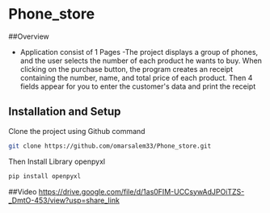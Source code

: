 # Phone_store

##Overview
- Application consist of 1 Pages
-The project displays a group of phones, and the user selects the number of each product he wants to buy. When clicking on the purchase button, the program creates an receipt containing the number, name, and total price of each product.
Then 4 fields appear for you to enter the customer's data and print the receipt

## Installation and Setup
Clone the project using Github command
```Bash
git clone https://github.com/omarsalem33/Phone_store.git
```
Then Install Library openpyxl
```Bash
pip install openpyxl
```
##Video
<https://drive.google.com/file/d/1as0FIM-UCCsywAdJPOiTZS-_DmtO-453/view?usp=share_link>
